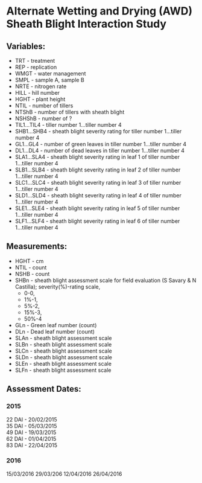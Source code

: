 
# Alternate Wetting and Drying (AWD) Sheath Blight Interaction Study

## Variables:
  * TRT - treatment  
  * REP - replication  
  * WMGT - water management  
  * SMPL - sample A, sample B  
  * NRTE - nitrogen rate  
  * HILL - hill number  
  * HGHT - plant height  
  * NTIL - number of tillers  
  * NTShB - number of tillers with sheath blight  
  * NSHShB - number of ?
  * TIL1...TIL4 - tiller number 1...tiller number 4  
  * SHB1...SHB4 - sheath blight severity rating for tiller number 1...tiller number 4  
  * GL1...GL4 - number of green leaves in tiller number 1...tiller number 4  
  * DL1...DL4 - number of dead leaves in tiller number 1...tiller number 4  
  * SLA1...SLA4 - sheath blight severity rating in leaf 1 of tiller number 1...tiller number 4  
  * SLB1...SLB4 - sheath blight severity rating in leaf 2 of tiller number 1...tiller number 4  
  * SLC1...SLC4 - sheath blight severity rating in leaf 3 of tiller number 1...tiller number 4  
  * SLD1...SLD4 - sheath blight severity rating in leaf 4 of tiller number 1...tiller number 4  
  * SLE1...SLE4 - sheath blight severity rating in leaf 5 of tiller number 1...tiller number 4  
  * SLF1...SLF4 - sheath blight severity rating in leaf 6 of tiller number 1...tiller number 4  

## Measurements:

  * HGHT - cm  
  * NTIL - count  
  * NSHB - count  
  * SHBn - sheath blight assessment scale for field evaluation (S Savary & N Castilla); severity(%)-rating scale,  
      * 0-0,  
      * 1%-1,  
      * 5%-2,  
      * 15%-3,  
      * 50%-4  
  * GLn  - Green leaf number (count)  
  * DLn  - Dead leaf number (count)  
  * SLAn - sheath blight assessment scale  
  * SLBn - sheath blight assessment scale  
  * SLCn - sheath blight assessment scale  
  * SLDn - sheath blight assessment scale  
  * SLEn - sheath blight assessment scale  
  * SLFn - sheath blight assessment scale  


## Assessment Dates:
### 2015
22 DAI - 20/02/2015  
35 DAI - 05/03/2015  
49 DAI - 19/03/2015  
62 DAI - 01/04/2015  
83 DAI - 22/04/2015  


### 2016
15/03/2016
29/03/206
12/04/2016
26/04/2016
